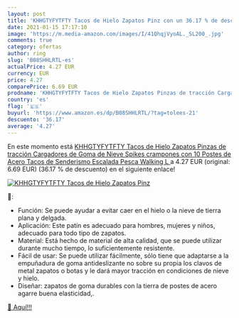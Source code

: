 ```yaml
---
layout: post
title: 'KHHGTYFYTFTY Tacos de Hielo Zapatos Pinz con un 36.17 % de descuento'
date: 2021-01-15 17:17:10
image: 'https://m.media-amazon.com/images/I/41QhqjVyoAL._SL200_.jpg'
comments: true
category: ofertas
author: ring
slug: 'B08SHHLRTL-es'
actualPrice: 4.27 EUR
currency: EUR
price: 4.27
comparePrice: 6.69 EUR
prodname: 'KHHGTYFYTFTY Tacos de Hielo Zapatos Pinzas de tracción Cargadores de Goma de Nieve Spikes crampones con 10 Postes de Acero Tacos de Senderismo Escalada Pesca Walking  L '
country: 'es'
flag: '🇪🇸'
buyurl: 'https://www.amazon.es/dp/B08SHHLRTL/?tag=tolees-21'
descuento: '36.17'
average: '4.27'
---
```


En este momento está [KHHGTYFYTFTY Tacos de Hielo Zapatos Pinzas de tracción Cargadores de Goma de Nieve Spikes crampones con 10 Postes de Acero Tacos de Senderismo Escalada Pesca Walking  L ](https://www.amazon.es/dp/B08SHHLRTL/?tag=tolees-21) a 4.27 EUR (original: 6.69 EUR) (36.17 %  de descuento) en el siguiente enlace!

[![KHHGTYFYTFTY Tacos de Hielo Zapatos Pinz](https://m.media-amazon.com/images/I/41QhqjVyoAL._SL200_.jpg)](https://www.amazon.es/dp/B08SHHLRTL/?tag=tolees-21)

🔎:

- Función: Se puede ayudar a evitar caer en el hielo o la nieve de tierra plana y delgada.
- Aplicación: Este patín es adecuado para hombres, mujeres y niños, adecuado para todo tipo de zapatos.
- Material: Está hecho de material de alta calidad, que se puede utilizar durante mucho tiempo, lo suficientemente resistente.
- Fácil de usar: Se puede utilizar fácilmente, sólo tiene que adaptarse a la empuñadura de goma antideslizante no sobre su propia los clavos de metal zapatos o botas y le dará mayor tracción en condiciones de nieve y hielo.
- Diseñar: zapatos de goma durables con la tierra de postes de acero agarre buena elasticidad,.

[🛒 Aquí!!!](https://www.amazon.es/dp/B08SHHLRTL/?tag=tolees-21)
